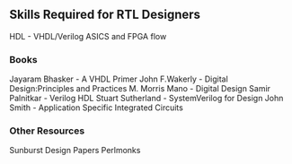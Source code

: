## Skills Required for RTL Designers

HDL - VHDL/Verilog
ASICS and FPGA flow

### Books
Jayaram Bhasker - A VHDL Primer
John F.Wakerly - Digital Design:Principles and Practices
M. Morris Mano - Digital Design
Samir Palnitkar - Verilog HDL
Stuart Sutherland - SystemVerilog for Design
John Smith - Application Specific Integrated Circuits

### Other Resources
Sunburst Design Papers
Perlmonks

